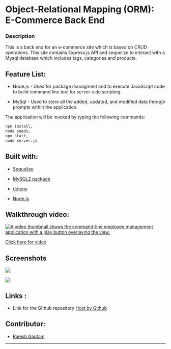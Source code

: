 # Object-Relational Mapping (ORM): E-Commerce Back End

### Description
This is a back end for an e-commerce site which is based on CRUD operations. This site contains Express.js API and sequelize to interact with a Mysql database which includes tags, categories and products.
## Feature List:
- Node.js - Used for package managment and to execute JavaScript code to build command line tool for server-side scripting.

- MySql - Used to store all the added, updated, and modified data through prompts within the application.




The application will be invoked by typing the following  commands:
```md
npm install, 
node seeds,
npm start,
node server.js
```


## Built with:

- [Sequelize](https://www.npmjs.com/package/sequelize)

- [MySQL2 package](https://www.npmjs.com/package/mysql2)

- [dotenv](https://www.npmjs.com/package/dotenv)

- [Node.js](https://developer.mozilla.org/en-US/docs/Glossary/Node.js?retiredLocale=hu)






## Walkthrough video:

[![A video thumbnail shows the command-line employee management application with a play button overlaying the view.](./Assets/12-sql-homework-video-thumbnail.png)](https://drive.google.com/drive/u/0/my-drive)


 [Click here for video](https://youtu.be/fSepl9tD1xY) 

## Screenshots
 ![](./images/readme1.png)


  ![](./images/readme2.png)
  

## Links :


* Link for the Github repository [Host by Github](https://github.com/tharveyster/recipe-search)



## Contributor:

* [Rajesh Gautam](https://github.com/Rajesh295-dev)


- - -
 
